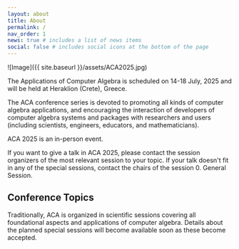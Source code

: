 ```yaml
---
layout: about
title: About
permalink: /
nav_order: 1
news: true # includes a list of news items
social: false # includes social icons at the bottom of the page
---
```


![Image]({{ site.baseurl }}/assets/ACA2025.jpg)


The Applications of Computer Algebra is scheduled on 14-18 July, 2025 and will be held at Heraklion (Crete), Greece.

The ACA conference series is devoted to promoting all kinds of computer algebra applications, and encouraging the interaction of developers of computer algebra systems and packages with researchers and users (including scientists, engineers, educators, and mathematicians).

ACA 2025 is an in-person event. 

If you want to give a talk in ACA 2025, please contact the session organizers of the most relevant session to your topic.
If your talk doesn't fit in any of the special sessions, contact the chairs of the session 0. General Session.

Conference Topics
------------------

Traditionally, ACA is organized in scientific sessions covering all foundational aspects and applications of computer algebra. Details about the planned special sessions will become available soon as these become accepted.
